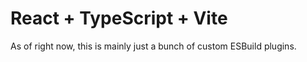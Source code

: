 # React + TypeScript + Vite

As of right now, this is mainly just a bunch of custom ESBuild plugins.
